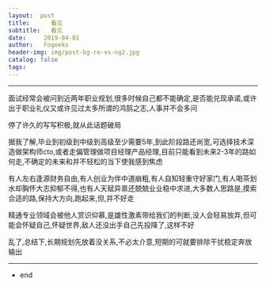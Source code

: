 ```yaml
---
layout:  post
title:		看见
subtitle:	看见
date:     2019-04-01
author:   Fogeeks
header-img: img/post-bg-re-vs-ng2.jpg
catalog: false
tags:
---
```




---
面试经常会被问到近两年职业规划,很多时候自己都不能确定,是否能兑现承诺,或许出于职业礼仪又或许见过太多所谓的鸿鹄之志,人事并不会多问

停了许久的写写积极,就从此话题破局

据我了解,毕业到初级到中级到高级至少需要5年,到此阶段路还尚宽,可选择技术深造做架构师cto,或者走偏管理做项目经理产品经理,目前只能看到未来2-3年的路如何走,不确定的未来和并不轻松的当下使我感到焦虑

有人左右逢源财务自由,有人创业为伴中道崩粗,有人自知轻重守好家门,有人喝茶划水却胸怀大志抑郁不得,也有人天赋异禀还兢兢业业稳中求进,大多数人思路是,摸索合适的路,保持大方向,跑起来,但,并不好走

精通专业领域会被他人赏识仰慕,是雄性激素带给我们的判断,没人会轻易放弃,但可能会怀疑自己,怀疑世界,敌人还没出手自己先投降了,这样不好

乱了,总结下,长期规划先放着没关系,不必太介意,短期的可就要排除干扰稳定奔放输出




---







- end
